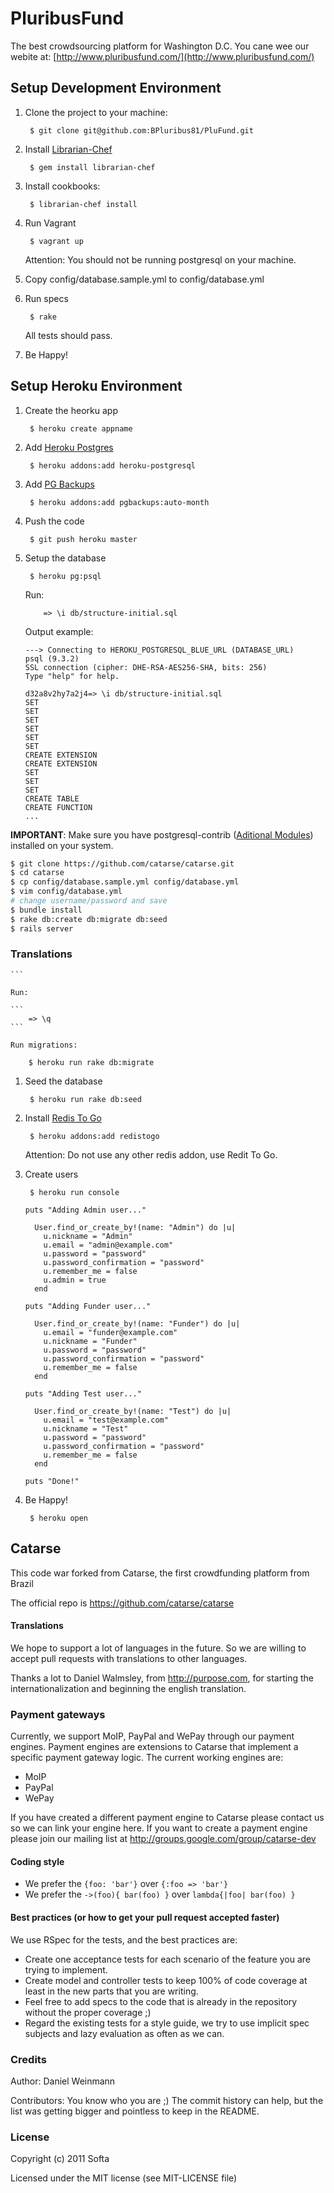 # PluribusFund

The best crowdsourcing platform for Washington D.C.
You cane wee our webite at: [http://www.pluribusfund.com/](http://www.pluribusfund.com/)

## Setup Development Environment

1. Clone the project to your machine:

		$ git clone git@github.com:BPluribus81/PluFund.git

1. Install [Librarian-Chef](https://github.com/applicationsonline/librarian-chef)

		$ gem install librarian-chef

1. Install cookbooks:

		$ librarian-chef install

1. Run Vagrant

		$ vagrant up

    Attention: You should not be running postgresql on your machine.

1. Copy config/database.sample.yml to config/database.yml

1. Run specs

		$ rake

    All tests should pass.

1. Be Happy!

## Setup Heroku Environment


1. Create the heorku app

		$ heroku create appname

1. Add [Heroku Postgres](https://addons.heroku.com/heroku-postgresql)

		$ heroku addons:add heroku-postgresql

1. Add [PG Backups](https://addons.heroku.com/pgbackups)

		$ heroku addons:add pgbackups:auto-month

1. Push the code

		$ git push heroku master

1. Setup the database

		$ heroku pg:psql

    Run:

    ```
		=> \i db/structure-initial.sql
    ```

    Output example:

    ```
    ---> Connecting to HEROKU_POSTGRESQL_BLUE_URL (DATABASE_URL)
    psql (9.3.2)
    SSL connection (cipher: DHE-RSA-AES256-SHA, bits: 256)
    Type "help" for help.

    d32a8v2hy7a2j4=> \i db/structure-initial.sql
    SET
    SET
    SET
    SET
    SET
    SET
    CREATE EXTENSION
    CREATE EXTENSION
    SET
    SET
    SET
    CREATE TABLE
    CREATE FUNCTION
    ...

**IMPORTANT**: Make sure you have postgresql-contrib ([Aditional Modules](http://www.postgresql.org/docs/9.3/static/contrib.html)) installed on your system.


```bash
$ git clone https://github.com/catarse/catarse.git
$ cd catarse
$ cp config/database.sample.yml config/database.yml
$ vim config/database.yml
# change username/password and save
$ bundle install
$ rake db:create db:migrate db:seed
$ rails server
```

### Translations

    ```

    Run:

    ```
		=> \q
    ```

    Run migrations:

		$ heroku run rake db:migrate

1. Seed the database

		$ heroku run rake db:seed

1. Install [Redis To Go](https://addons.heroku.com/redistogo)

		$ heroku addons:add redistogo

    Attention: Do not use any other redis addon, use Redit To Go.

1. Create users

		$ heroku run console

    ```
    puts "Adding Admin user..."

      User.find_or_create_by!(name: "Admin") do |u|
        u.nickname = "Admin"
        u.email = "admin@example.com"
        u.password = "password"
        u.password_confirmation = "password"
        u.remember_me = false
        u.admin = true
      end

    puts "Adding Funder user..."

      User.find_or_create_by!(name: "Funder") do |u|
        u.email = "funder@example.com"
        u.nickname = "Funder"
        u.password = "password"
        u.password_confirmation = "password"
        u.remember_me = false
      end

    puts "Adding Test user..."

      User.find_or_create_by!(name: "Test") do |u|
        u.email = "test@example.com"
        u.nickname = "Test"
        u.password = "password"
        u.password_confirmation = "password"
        u.remember_me = false
      end

    puts "Done!"
    ```

1. Be Happy!

		$ heroku open

## Catarse

This code war forked from Catarse, the first crowdfunding platform from Brazil

The official repo is https://github.com/catarse/catarse

#### Translations

We hope to support a lot of languages in the future.
So we are willing to accept pull requests with translations to other languages.

Thanks a lot to Daniel Walmsley, from http://purpose.com, for starting the internationalization and beginning the english translation.

### Payment gateways

Currently, we support MoIP, PayPal and WePay through our payment engines. Payment engines are extensions to Catarse that implement a specific payment gateway logic.
The current working engines are:
* MoIP
* PayPal
* WePay

If you have created a different payment engine to Catarse please contact us so we can link your engine here.
If you want to create a payment engine please join our mailing list at http://groups.google.com/group/catarse-dev

#### Coding style
* We prefer the `{foo: 'bar'}` over `{:foo => 'bar'}`
* We prefer the `->(foo){ bar(foo) }` over `lambda{|foo| bar(foo) }`

#### Best practices (or how to get your pull request accepted faster)

We use RSpec for the tests, and the best practices are:
* Create one acceptance tests for each scenario of the feature you are trying to implement.
* Create model and controller tests to keep 100% of code coverage at least in the new parts that you are writing.
* Feel free to add specs to the code that is already in the repository without the proper coverage ;)
* Regard the existing tests for a style guide, we try to use implicit spec subjects and lazy evaluation as often as we can.

### Credits

Author: Daniel Weinmann

Contributors: You know who you are ;) The commit history can help, but the list was getting bigger and pointless to keep in the README.

### License

Copyright (c) 2011 Softa

Licensed under the MIT license (see MIT-LICENSE file)
